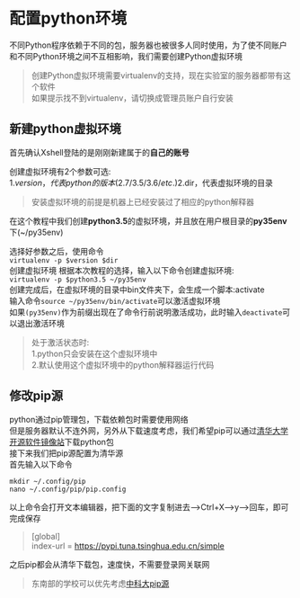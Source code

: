 # 配置python环境

不同Python程序依赖于不同的包，服务器也被很多人同时使用，为了使不同账户和不同Python环境之间不互相影响，我们需要创建Python虚拟环境

> 创建Python虚拟环境需要virtualenv的支持，现在实验室的服务器都带有这个软件  
> 如果提示找不到virtualenv，请切换成管理员账户自行安装

## 新建python虚拟环境

首先确认Xshell登陆的是刚刚新建属于的**自己的账号**

创建虚拟环境有2个参数可选:  
1.$version，代表python的版本(2.7/3.5/3.6/etc.) 2.$dir，代表虚拟环境的目录

> 安装虚拟环境的前提是机器上已经安装过了相应的python解释器

在这个教程中我们创建**python3.5**的虚拟环境，并且放在用户根目录的**py35env**下(~/py35env)

选择好参数之后，使用命令  
`virtualenv -p $version $dir`  
创建虚拟环境 根据本次教程的选择，输入以下命令创建虚拟环境:  
`virtualenv -p $python3.5 ~/py35env`  
创建完成后，在虚拟环境的目录中bin文件夹下，会生成一个脚本:activate  
输入命令`source ~/py35env/bin/activate`可以激活虚拟环境  
如果`(py35env)`作为前缀出现在了命令行前说明激活成功，此时输入`deactivate`可以退出激活环境

> 处于激活状态时:  
> 1.python只会安装在这个虚拟环境中  
> 2.默认使用这个虚拟环境中的python解释器运行代码

## 修改pip源

python通过pip管理包，下载依赖包时需要使用网络  
但是服务器默认不连外网，另外从下载速度考虑，我们希望pip可以通过[清华大学开源软件镜像站](https://mirrors.tuna.tsinghua.edu.cn/help/pypi/)下载python包  
接下来我们把pip源配置为清华源  
首先输入以下命令

```text
mkdir ~/.config/pip
nano ~/.config/pip/pip.config
```

以上命令会打开文本编辑器，把下面的文字复制进去--&gt;Ctrl+X--&gt;y--&gt;回车，即可完成保存

>[global]  
index-url = https://pypi.tuna.tsinghua.edu.cn/simple



之后pip都会从清华下载包，速度快，不需要登录网关联网

> 东南部的学校可以优先考虑[中科大pip源](https://lug.ustc.edu.cn/wiki/mirrors/help/pypi)
